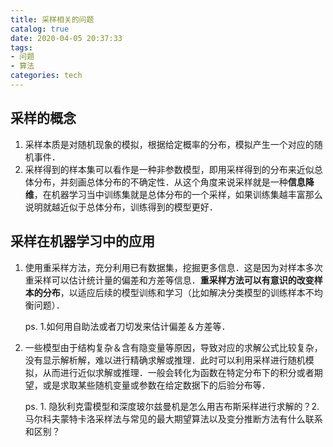 ```yaml
---
title: 采样相关的问题
catalog: true
date: 2020-04-05 20:37:33
tags:
- 问题
- 算法
categories: tech
---
```


## 采样的概念

1. 采样本质是对随机现象的模拟，根据给定概率的分布，模拟产生一个对应的随机事件．
2. 采样得到的样本集可以看作是一种非参数模型，即用采样得到的分布来近似总体分布，并刻画总体分布的不确定性．从这个角度来说采样就是一种**信息降维**，在机器学习当中训练集就是总体分布的一个采样，如果训练集越丰富那么说明就越近似于总体分布，训练得到的模型更好．



## 采样在机器学习中的应用

1. 使用重采样方法，充分利用已有数据集，挖掘更多信息．这是因为对样本多次重采样可以估计统计量的偏差和方差等信息．**重采样方法可以有意识的改变样本的分布**，以适应后续的模型训练和学习（比如解决分类模型的训练样本不均衡问题）．

   ps. 1.如何用自助法或者刀切发来估计偏差＆方差等．

2. 一些模型由于结构复杂＆含有隐变量等原因，导致对应的求解公式比较复杂，没有显示解析解，难以进行精确求解或推理．此时可以利用采样进行随机模拟，从而进行近似求解或推理．一般会转化为函数在特定分布下的积分或者期望，或是求取某些随机变量或参数在给定数据下的后验分布等．

   ps. 1. 隐狄利克雷模型和深度玻尔兹曼机是怎么用吉布斯采样进行求解的？2.马尔科夫蒙特卡洛采样法与常见的最大期望算法以及变分推断方法有什么联系和区别？


